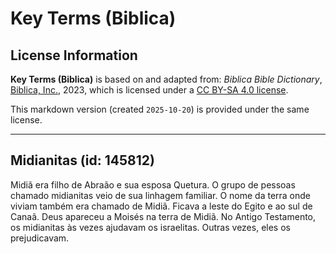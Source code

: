 # Key Terms (Biblica)

## License Information

**Key Terms (Biblica)** is based on and adapted from: _Biblica Bible Dictionary_, [Biblica, Inc.](https://www.biblica.com/), 2023, which is licensed under a [CC BY-SA 4.0 license](https://creativecommons.org/licenses/by-sa/4.0/legalcode.en).

This markdown version (created `2025-10-20`) is provided under the same license.



--------------------------------

## Midianitas (id: 145812)

Midiã era filho de Abraão e sua esposa Quetura. O grupo de pessoas chamado midianitas veio de sua linhagem familiar. O nome da terra onde viviam também era chamado de Midiã. Ficava a leste do Egito e ao sul de Canaã. Deus apareceu a Moisés na terra de Midiã. No Antigo Testamento, os midianitas às vezes ajudavam os israelitas. Outras vezes, eles os prejudicavam.


